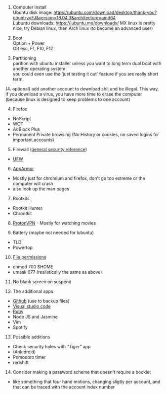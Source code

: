 1. Computer install  
Ubuntu disk image: https://ubuntu.com/download/desktop/thank-you?country=FJ&version=18.04.3&architecture=amd64  
Lubuntu downloads: https://lubuntu.me/downloads/
MX linux is pretty nice,
try Debian linux,
then Arch linux (to become an advanced user)

2. Boot  
Option + Power  
OR esc, F1, F10, F12  

3. Partitioning  
parition with ubuntu installer unless you want to long term dual boot with another operating system  
you could even use the 'just testing it out' feature if you are really short term.

(4. optional) add another account to download shit and be illegal.
This way, if you download a virus, you have more time to erase the computer
(because linux is designed to keep problems to one account)

4. Firefox  
* NoScript  
* WOT  
* AdBlock Plus  
* Permanent Private browsing  (No History or cookies, no saved logins for important accounts)

5. Firewall  ([general security reference](https://wiki.ubuntu.com/BasicSecurity))
* [UFW](https://wiki.ubuntu.com/BasicSecurity/Firewall)

6. [AppArmor](https://ubuntuforums.org/showthread.php?t=1008906)
* Mostly just for chromium and firefox, don't go too extreme or the computer will crash
* also look up the man pages

7. Rootkits
* Rootkit Hunter
* Chrootkit

8. [ProtonVPN](https://github.com/ProtonVPN/protonvpn-cli-ng) - Mostly for watching movies

9. Battery (maybe not needed for lubuntu)
* TLD
* Powertop

10. [File permissions](https://help.ubuntu.com/community/FilePermissions)
* chmod 700 $HOME   
* umask 077 (realistically the same as above)

11. No blank screen on suspend

12. The additional apps
* [Github](https://www.theodinproject.com/courses/web-development-101/lessons/setting-up-git) (use to backup files)
* [Visual studio code](https://code.visualstudio.com)
* [Ruby](https://www.theodinproject.com/courses/web-development-101/lessons/installing-ruby)
* Node JS and Jasmine
* Vim
* Spotify

13. Possible additions
* Check security holes with *"Tiger"* app
* (Ankidroid)
* Pomodoro timer
* redshift

14. Consider making a password scheme that doesn't require a booklet
* like something that four hand motions, changing sligtly per account, 
and that can be traced with the account index number

